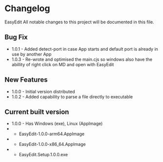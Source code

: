 # Changelog

EasyEdit All notable changes to this project will be documented in this file.

## Bug Fix
- 1.0.1 - Added detect-port in case App starts and default port is already in use by another App
- 1.0.3 - Re-wrote and optimised the main.cjs so windows also have the abillity of right click on MD and open with EasyEdit

## New Features
- 1.0.0 - Initial version distributed
- 1.0.2 - Added capability to parse a file directly to executable

## Current built version
- 1.0.0 - Has Windows (exe), Linux (AppImage)
- - EasyEdit-1.0.0-arm64.AppImage
- - EasyEdit-1.0.0-x86_64.AppImage
- - EasyEdit.Setup.1.0.0.exe
